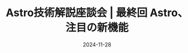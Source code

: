 ---
title: Astro技術解説座談会 | 最終回 Astro、注目の新機能
at: CodeGrid
date: 2024-11-28
type: writing
draft: false
link: https://www.codegrid.net/articles/2024-talk-about-astro-3/
---